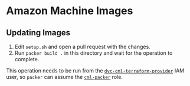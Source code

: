 # Amazon Machine Images

## Updating Images

1. Edit `setup.sh` and open a pull request with the changes.
2. Run `packer build .` in this directory and wait for the operation to complete.

This operation needs to be run from the [`dvc-cml-terraform-provider`](https://github.com/iterative/itops/blob/e2423bf5b253896c68432a7e20d186918ed00703/cml/terraform/cml-terraform-provider.tf#L1-L3) IAM user, so `packer` can assume the [`cml-packer`](https://github.com/iterative/itops/blob/e2423bf5b253896c68432a7e20d186918ed00703/cml/terraform/packer-role.tf) role.
